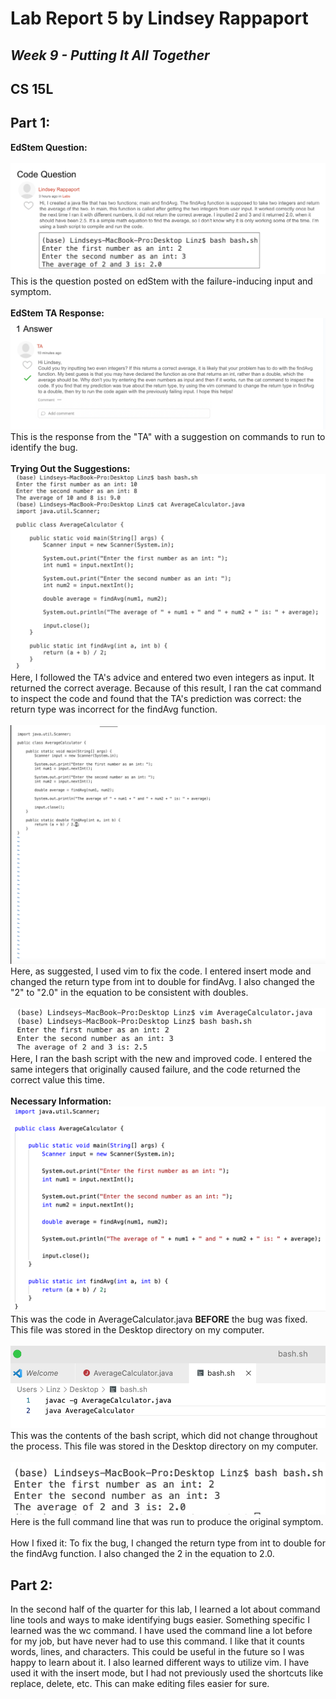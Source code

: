 # Lab Report 5 by Lindsey Rappaport
## *Week 9 - Putting It All Together*
## CS 15L

## **Part 1:** <br/>
**EdStem Question:** <br/> <br/>
![Image](edStemQ.png) <br/>
This is the question posted on edStem with the failure-inducing input and symptom.
<br/>
<br/>
**EdStem TA Response:** <br/>
![Image](edStemA.png) <br/>
This is the response from the "TA" with a suggestion on commands to run to identify the bug.
<br/>
<br/>
**Trying Out the Suggestions:** <br/>
![Image](firstTry.png) <br/>
Here, I followed the TA's advice and entered two even integers as input. It returned the correct average. Because of this result, I ran the cat command to inspect the code and found that the TA's prediction was correct: the return type was incorrect for the findAvg function.
<br/>
<br/>
![Image](vimFix.png) <br/>
Here, as suggested, I used vim to fix the code. I entered insert mode and changed the return type from int to double for findAvg. I also changed the "2" to "2.0" in the equation to be consistent with doubles.
<br/>
<br/>
![Image](fixed.png) <br/>
Here, I ran the bash script with the new and improved code. I entered the same integers that originally caused failure, and the code returned the correct value this time.
<br/>
<br/>
**Necessary Information:** <br/>
![Image](codeVS.png) <br/>
This was the code in AverageCalculator.java **BEFORE** the bug was fixed. This file was stored in the Desktop directory on my computer.
<br/>
<br/>
![Image](bash.png) <br/>
This was the contents of the bash script, which did not change throughout the process. This file was stored in the Desktop directory on my computer.
<br/>
<br/>
![Image](symptom.png) <br/>
Here is the full command line that was run to produce the original symptom. 
<br/>
<br/>
How I fixed it: To fix the bug, I changed the return type from int to double for the findAvg function. I also changed the 2 in the equation to 2.0.


## **Part 2:** <br/>
In the second half of the quarter for this lab, I learned a lot about command line tools and ways to make identifying bugs easier. Something specific I learned was the wc command. I have used the command line a lot before for my job, but have never had to use this command. I like that it counts words, lines, and characters. This could be useful in the future so I was happy to learn about it. I also learned different ways to utilize vim. I have used it with the insert mode, but I had not previously used the shortcuts like replace, delete, etc. This can make editing files easier for sure.
